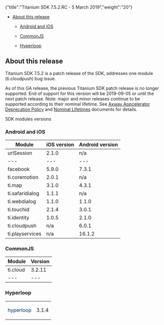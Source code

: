 {"title":"Titanium SDK 7.5.2.RC - 5 March 2019","weight":"20"}

* [About this release](#about-this-release)

    * [Android and iOS](#android-and-ios)

    * [CommonJS](#commonjs)

    * [Hyperloop](#hyperloop)

## About this release

Titanium SDK 7.5.2 is a patch release of the SDK, addresses one module (ti.cloudpush) bug issue.

As of this GA release, the previous Titanium SDK patch release is no longer supported. End of support for this version will be 2019-09-05 or until the next patch release. Note: major and minor releases continue to be supported according to their nominal lifetime. See [Axway Appcelerator Deprecation Policy](/docs/appc/AMPLIFY_Appcelerator_Services_Overview/Axway_Appcelerator_Deprecation_Policy/) and [Nominal Lifetimes](/docs/appc/AMPLIFY_Appcelerator_Services_Overview/Axway_Appcelerator_Product_Lifecycle/#nominal-lifetimes) documents for details.

SDK modules versions

### Android and iOS

| Module | iOS version | Android version |
| --- | --- | --- |
| urlSession | 2.1.0 | n/a |
| --- | --- | --- |
| facebook | 5.9.0 | 7.3.1 |
| ti.coremotion | 2.0.1 | n/a |
| ti.map | 3.1.0 | 4.3.1 |
| ti.safaridialog | 1.1.1 | n/a |
| ti.webdialog | 1.1.0 | 1.1.0 |
| ti.touchid | 2.1.4 | 3.0.1 |
| ti.identity | 1.0.5 | 2.1.0 |
| ti.cloudpush | n/a | 6.0.1 |
| ti.playservices | n/a | 16.1.2 |

### CommonJS

| Module | Version |
| --- | --- |
| ti.cloud | 3.2.11 |
| --- | --- |

### Hyperloop

<table class="confluenceTable"><thead class=" "></thead><tfoot class=" "></tfoot><tbody class=" "><tr><td class="confluenceTd" rowspan="1" colspan="1"><p><span style="color: #032f62;">hyperloop</span></p></td><td class="confluenceTd" rowspan="1" colspan="1"><p>3.1.4</p></td></tr></tbody></table>
